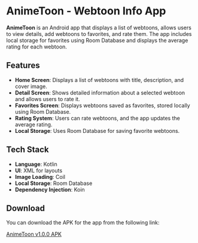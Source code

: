 # AnimeToon - Webtoon Info App

**AnimeToon** is an Android app that displays a list of webtoons, allows users to view details, add webtoons to favorites, and rate them. The app includes local storage for favorites using Room Database and displays the average rating for each webtoon.

## Features

- **Home Screen**: Displays a list of webtoons with title, description, and cover image.
- **Detail Screen**: Shows detailed information about a selected webtoon and allows users to rate it.
- **Favorites Screen**: Displays webtoons saved as favorites, stored locally using Room Database.
- **Rating System**: Users can rate webtoons, and the app updates the average rating.
- **Local Storage**: Uses Room Database for saving favorite webtoons.

## Tech Stack

- **Language**: Kotlin
- **UI**: XML for layouts
- **Image Loading**: Coil
- **Local Storage**: Room Database
- **Dependency Injection**: Koin

## Download

You can download the APK for the app from the following link:

[AnimeToon v1.0.0 APK](https://github.com/himanshu-shakya/Animetoon/releases/download/v.1.0.0/animetoon.apk)
